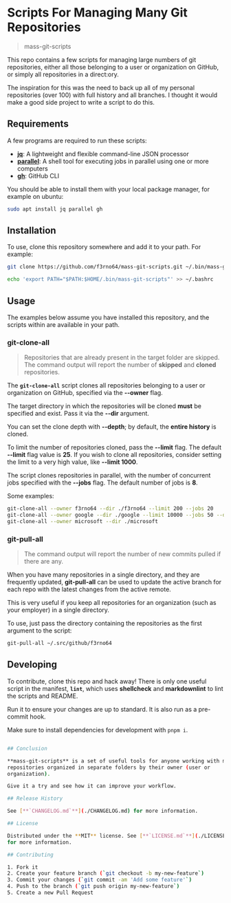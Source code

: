 # Scripts For Managing Many Git Repositories

> mass-git-scripts

This repo contains a few scripts for managing large numbers of git
repositories, either all those belonging to a user or organization on GitHub, or
simply all repositories in a direct:ory.

The inspiration for this was the need to back up all of my personal repositories
(over 100) with full history and all branches. I thought it would make a good
side project to write a script to do this.

## Requirements

A few programs are required to run these scripts:

- [**jq**](https://stedolan.github.io/jq/): A lightweight and flexible
  command-line JSON processor
- [**parallel**](https://www.gnu.org/software/parallel/): A shell tool for
  executing jobs in parallel using one or more computers
- [**gh**](https://cli.github.com/): GitHub CLI

You should be able to install them with your local package manager, for example
on ubuntu:

```bash
sudo apt install jq parallel gh
```

## Installation

To use, clone this repository somewhere and add it to your path. For example:

```bash
git clone https://github.com/f3rno64/mass-git-scripts.git ~/.bin/mass-git-scripts

echo 'export PATH="$PATH:$HOME/.bin/mass-git-scripts"' >> ~/.bashrc
```

## Usage

The examples below assume you have installed this repository, and the scripts
within are available in your path.

### git-clone-all

> Repositories that are already present in the target folder are skipped. The
> command output will report the number of **skipped** and **cloned**
> repositories.

The **`git-clone-all`** script clones all repositories belonging to a user or
organization on GitHub, specified via the **--owner** flag.

The target directory in which the repositories will be cloned **must** be
specified and exist. Pass it via the **--dir** argument.

You can set the clone depth with **--depth**; by default, the
**entire history** is cloned.

To limit the number of repositories cloned, pass the **--limit** flag. The
default **--limit** flag value is **25**. If you wish to clone all repositories,
consider setting the limit to a very high value, like **--limit 1000**.

The script clones repositories in parallel, with the number of concurrent jobs
specified with the **--jobs** flag. The default number of jobs is
**8**.

Some examples:

```bash
git-clone-all --owner f3rno64 --dir ./f3rno64 --limit 200 --jobs 20
git-clone-all --owner google --dir ./google --limit 10000 --jobs 50 --depth 1
git-clone-all --owner microsoft --dir ./microsoft
```

### git-pull-all

> The command output will report the number of new commits pulled if there are
> any.

When you have many repositories in a single directory, and they are frequently
updated, **git-pull-all** can be used to update the active branch for each repo
with the latest changes from the active remote.

This is very useful if you keep all repositories for an organization (such as your
employer) in a single directory.

To use, just pass the directory containing the repositories as the first
argument to the script:

```bash
git-pull-all ~/.src/github/f3rno64
```

## Developing

To contribute, clone this repo and hack away! There is only one useful script
in the manifest, **`lint`**, which uses **shellcheck** and **markdownlint** to
lint the scripts and README.

Run it to ensure your changes are up to standard. It is also run as a
pre-commit hook.

Make sure to install dependencies for development with `pnpm i`.

```bash

## Conclusion

**mass-git-scripts** is a set of useful tools for anyone working with many git
repositories organized in separate folders by their owner (user or
organization).

Give it a try and see how it can improve your workflow.

## Release History

See [**`CHANGELOG.md`**](./CHANGELOG.md) for more information.

## License

Distributed under the **MIT** license. See [**`LICENSE.md`**](./LICENSE.md)
for more information.

## Contributing

1. Fork it
2. Create your feature branch (`git checkout -b my-new-feature`)
3. Commit your changes (`git commit -am 'Add some feature'`)
4. Push to the branch (`git push origin my-new-feature`)
5. Create a new Pull Request
